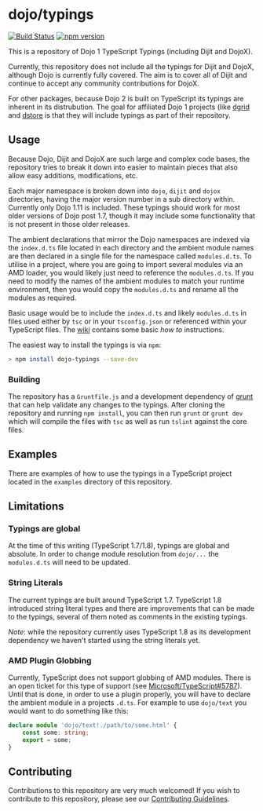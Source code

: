 # dojo/typings

[![Build Status](https://travis-ci.org/dojo/typings.svg?branch=master)](https://travis-ci.org/dojo/typings)
[![npm version](https://badge.fury.io/js/dojo-typings.svg)](http://badge.fury.io/js/dojo-typings)

This is a repository of Dojo 1 TypeScript Typings (including Dijit and DojoX).

Currently, this repository does not include all the typings for Dijit and DojoX, although
Dojo is currently fully covered.  The aim is to cover all of Dijit and continue to accept
any community contributions for DojoX.

For other packages, because Dojo 2 is built on TypeScript its typings are
inherent in its distrubution. The goal for affiliated Dojo 1 projects (like
[dgrid](http://dgrid.io/) and [dstore](http://dstorejs.io/) is that they will include
typings as part of their repository.

## Usage

Because Dojo, Dijit and DojoX are such large and complex code bases, the repository
tries to break it down into easier to maintain pieces that also allow easy additions,
modifications, etc.

Each major namespace is broken down into `dojo`, `dijit` and `dojox` directories, having
the major version number in a sub directory within.  Currently only Dojo 1.11 is included.
These typings should work for most older versions of Dojo post 1.7, though it may
include some functionality that is not present in those older releases.

The ambient declarations that mirror the Dojo namespaces are indexed via the `index.d.ts`
file located in each directory and the ambient module names are then declared in a single
file for the namespace called `modules.d.ts`.  To utilise in a project, where you are
going to import several modules via an AMD loader, you would likely just need to reference
the `modules.d.ts`.  If you need to modify the names of the ambient modules to match your
runtime environment, then you would copy the `modules.d.ts` and rename all the modules as
required.

Basic usage would be to include the `index.d.ts` and likely `modules.d.ts` in files used
either by `tsc` or in your `tsconfig.json` or referenced within your TypeScript files.
The [wiki](https://github.com/dojo/typings/wiki) contains some basic *how to* instructions.

The easiest way to install the typings is via `npm`:

```sh
> npm install dojo-typings --save-dev
```

### Building

The repository has a `Gruntfile.js` and a development dependency of [grunt](http://gruntjs.com/)
that can help validate any changes to the typings.  After cloning the repository and running
`npm install`, you can then run `grunt` or `grunt dev` which will compile the files with
`tsc` as well as run `tslint` against the core files.

## Examples

There are examples of how to use the typings in a TypeScript project located in
the `examples` directory of this repository.

## Limitations

### Typings are global

At the time of this writing (TypeScript 1.7/1.8), typings are global and absolute. In order
to change module resolution from `dojo/...` the `modules.d.ts` will need to be updated.

### String Literals

The current typings are built around TypeScript 1.7.  TypeScript 1.8 introduced string
literal types and there are improvements that can be made to the typings, several of
them noted as comments in the existing typings.

*Note*: while the repository currently uses TypeScript 1.8 as its development dependency
we haven't started using the string literals yet.

### AMD Plugin Globbing

Currently, TypeScript does not support globbing of AMD modules.  There is an open ticket
for this type of support (see [Microsoft/TypeScript#5787](https://github.com/Microsoft/TypeScript/issues/5787)).
Until that is done, in order to use a plugin properly, you will have to declare the
ambient module in a projects `.d.ts`.  For example to use `dojo/text` you would want
to do something like this:

```typescript
declare module 'dojo/text!./path/to/some.html' {
    const some: string;
    export = some;
}
```

## Contributing

Contributions to this repository are very much welcomed! If you wish to contribute to this repository,
please see our [Contributing Guidelines](CONTRIBUTING.md).

